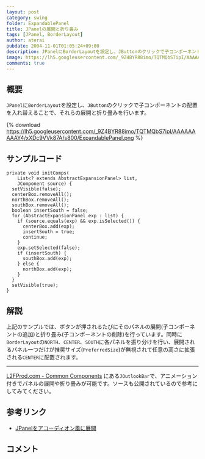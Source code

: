 ```yaml
---
layout: post
category: swing
folder: ExpandablePanel
title: JPanelの展開と折り畳み
tags: [JPanel, BorderLayout]
author: aterai
pubdate: 2004-11-01T01:05:24+09:00
description: JPanelにBorderLayoutを設定し、JButtonのクリックで子コンポーネントの配置を入れ替えることで、それらの展開と折り畳みを行います。
image: https://lh5.googleusercontent.com/_9Z4BYR88imo/TQTMQbS7ipI/AAAAAAAAAY4/xXDc9VVk87A/s800/ExpandablePanel.png
comments: true
---
```

## 概要
`JPanel`に`BorderLayout`を設定し、`JButton`のクリックで子コンポーネントの配置を入れ替えることで、それらの展開と折り畳みを行います。

{% download https://lh5.googleusercontent.com/_9Z4BYR88imo/TQTMQbS7ipI/AAAAAAAAAY4/xXDc9VVk87A/s800/ExpandablePanel.png %}

## サンプルコード
<pre class="prettyprint"><code>private void initComps(
    List&lt;? extends AbstractExpansionPanel&gt; list,
    JComponent source) {
  setVisible(false);
  centerBox.removeAll();
  northBox.removeAll();
  southBox.removeAll();
  boolean insertSouth = false;
  for (AbstractExpansionPanel exp : list) {
    if (source.equals(exp) &amp;&amp; exp.isSelected()) {
      centerBox.add(exp);
      insertSouth = true;
      continue;
    }
    exp.setSelected(false);
    if (insertSouth) {
      southBox.add(exp);
    } else {
      northBox.add(exp);
    }
  }
  setVisible(true);
}
</code></pre>

## 解説
上記のサンプルでは、ボタンが押されるたびにそのパネルの展開(子コンポーネントの追加)と折り畳み(子コンポーネントの削除)を行っています。同時に`BorderLayout`の`NORTH`、`CENTER`、`SOUTH`に各パネルを振り分けを行い、展開されるパネル一つだけが推奨サイズ(`PreferredSize`)が無視されて任意の高さに拡張される`CENTER`に配置されます。

- - - -
[L2FProd.com - Common Components](http://common.l2fprod.com/) にある`JOutlookBar`で、アニメーション付きでパネルの展開や折り畳みが可能です。ソースも公開されているので参考にしてみてください。

## 参考リンク
- [JPanelをアコーディオン風に展開](http://ateraimemo.com/Swing/AccordionPanel.html)

<!-- dummy comment line for breaking list -->

## コメント
